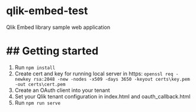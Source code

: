 # qlik-embed-test
Qlik Embed library sample web application

# ## Getting started
1. Run `npm install`
3. Create cert and key for running local server in https: `openssl req -newkey rsa:2048 -new -nodes -x509 -days 3650 -keyout certs\key.pem -out certs\cert.pem`
4. Create an OAuth client into your tenant
5. Set your Qlik tenant configuration in index.html and oauth_callback.html
6. Run `npm run serve`